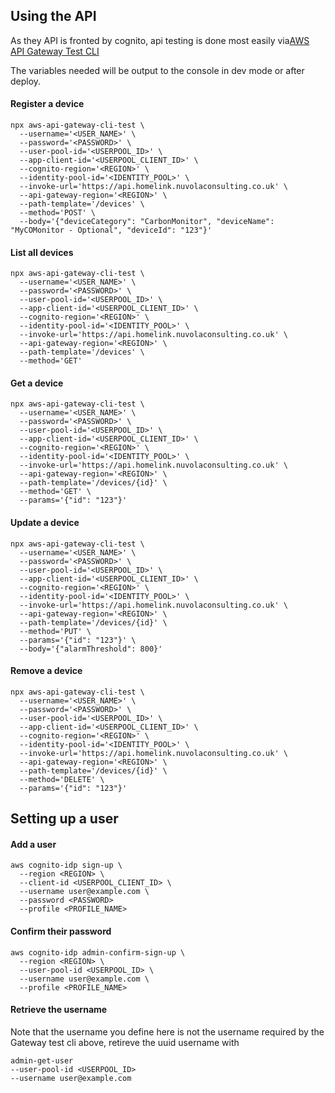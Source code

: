 ## Using the API

As they API is fronted by cognito, api testing is done most easily via[AWS API Gateway Test CLI](https://github.com/AnomalyInnovations/aws-api-gateway-cli-test)

The variables needed will be output to the console in dev mode or after deploy.

#### Register a device

```
npx aws-api-gateway-cli-test \
  --username='<USER_NAME>' \
  --password='<PASSWORD>' \
  --user-pool-id='<USERPOOL_ID>' \
  --app-client-id='<USERPOOL_CLIENT_ID>' \
  --cognito-region='<REGION>' \
  --identity-pool-id='<IDENTITY_POOL>' \
  --invoke-url='https://api.homelink.nuvolaconsulting.co.uk' \
  --api-gateway-region='<REGION>' \
  --path-template='/devices' \
  --method='POST' \
  --body='{"deviceCategory": "CarbonMonitor", "deviceName": "MyCOMonitor - Optional", "deviceId": "123"}'
```

#### List all devices

```
npx aws-api-gateway-cli-test \
  --username='<USER_NAME>' \
  --password='<PASSWORD>' \
  --user-pool-id='<USERPOOL_ID>' \
  --app-client-id='<USERPOOL_CLIENT_ID>' \
  --cognito-region='<REGION>' \
  --identity-pool-id='<IDENTITY_POOL>' \
  --invoke-url='https://api.homelink.nuvolaconsulting.co.uk' \
  --api-gateway-region='<REGION>' \
  --path-template='/devices' \
  --method='GET'
```

#### Get a device

```
npx aws-api-gateway-cli-test \
  --username='<USER_NAME>' \
  --password='<PASSWORD>' \
  --user-pool-id='<USERPOOL_ID>' \
  --app-client-id='<USERPOOL_CLIENT_ID>' \
  --cognito-region='<REGION>' \
  --identity-pool-id='<IDENTITY_POOL>' \
  --invoke-url='https://api.homelink.nuvolaconsulting.co.uk' \
  --api-gateway-region='<REGION>' \
  --path-template='/devices/{id}' \
  --method='GET' \
  --params='{"id": "123"}'
```

#### Update a device

```
npx aws-api-gateway-cli-test \
  --username='<USER_NAME>' \
  --password='<PASSWORD>' \
  --user-pool-id='<USERPOOL_ID>' \
  --app-client-id='<USERPOOL_CLIENT_ID>' \
  --cognito-region='<REGION>' \
  --identity-pool-id='<IDENTITY_POOL>' \
  --invoke-url='https://api.homelink.nuvolaconsulting.co.uk' \
  --api-gateway-region='<REGION>' \
  --path-template='/devices/{id}' \
  --method='PUT' \
  --params='{"id": "123"}' \
  --body='{"alarmThreshold": 800}'
```

#### Remove a device

```
npx aws-api-gateway-cli-test \
  --username='<USER_NAME>' \
  --password='<PASSWORD>' \
  --user-pool-id='<USERPOOL_ID>' \
  --app-client-id='<USERPOOL_CLIENT_ID>' \
  --cognito-region='<REGION>' \
  --identity-pool-id='<IDENTITY_POOL>' \
  --invoke-url='https://api.homelink.nuvolaconsulting.co.uk' \
  --api-gateway-region='<REGION>' \
  --path-template='/devices/{id}' \
  --method='DELETE' \
  --params='{"id": "123"}'
```

## Setting up a user

#### Add a user

```
aws cognito-idp sign-up \
  --region <REGION> \
  --client-id <USERPOOL_CLIENT_ID> \
  --username user@example.com \
  --password <PASSWORD>
  --profile <PROFILE_NAME>
```

#### Confirm their password

```
aws cognito-idp admin-confirm-sign-up \
  --region <REGION> \
  --user-pool-id <USERPOOL_ID> \
  --username user@example.com \
  --profile <PROFILE_NAME>
```

#### Retrieve the username

Note that the username you define here is not the username required by the Gateway test cli above, retireve the uuid username with

```
admin-get-user
--user-pool-id <USERPOOL_ID>
--username user@example.com
```
